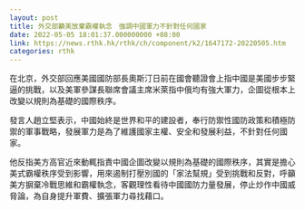 ```yaml
---
layout: post
title: 外交部籲美放棄霸權執念　強調中國軍力不針對任何國家
date: 2022-05-05 18:01:37.000000000 +08:00
link: https://news.rthk.hk/rthk/ch/component/k2/1647172-20220505.htm
categories: rthk
---
```


在北京，外交部回應美國國防部長奧斯汀日前在國會聽證會上指中國是美國步步緊逼的挑戰，以及美軍參謀長聯席會議主席米萊指中俄均有強大軍力，企圖從根本上改變以規則為基礎的國際秩序。

發言人趙立堅表示，中國始終是世界和平的建設者，奉行防禦性國防政策和積極防禦的軍事戰略，發展軍力是為了維護國家主權、安全和發展利益，不針對任何國家。

他反指美方高官近來動輒指責中國企圖改變以規則為基礎的國際秩序，其實是擔心美式霸權秩序受到影響，用來遏制打壓別國的「家法幫規」受到挑戰和反對，呼籲美方摒棄冷戰思維和霸權執念，客觀理性看待中國國防力量發展，停止炒作中國威脅論，為自身提升軍費、擴張軍力尋找藉口。
